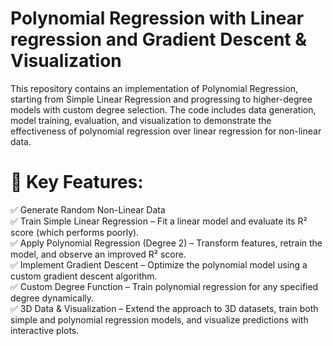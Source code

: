 # Polynomial Regression with Linear regression and Gradient Descent & Visualization  
This repository contains an implementation of Polynomial Regression, starting from Simple Linear Regression and progressing to higher-degree models with custom degree selection. The code includes data generation, model training, evaluation, and visualization to demonstrate the effectiveness of polynomial regression over linear regression for non-linear data.  

# 🚀 Key Features:  
✅ Generate Random Non-Linear Data  
✅ Train Simple Linear Regression – Fit a linear model and evaluate its R² score (which performs poorly).  
✅ Apply Polynomial Regression (Degree 2) – Transform features, retrain the model, and observe an improved R² score.  
✅ Implement Gradient Descent – Optimize the polynomial model using a custom gradient descent algorithm.  
✅ Custom Degree Function – Train polynomial regression for any specified degree dynamically.  
✅ 3D Data & Visualization – Extend the approach to 3D datasets, train both simple and polynomial regression models, and visualize predictions with interactive plots.  

